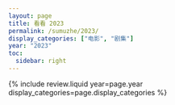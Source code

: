 ```yaml
---
layout: page
title: 看看 2023
permalink: /sumuzhe/2023/
display_categories: ["电影", "剧集"]
year: "2023"
toc:
  sidebar: right
---
```



{% include review.liquid year=page.year display_categories=page.display_categories %}